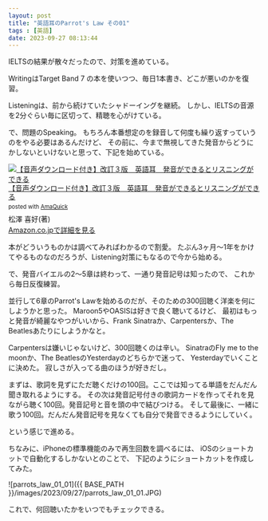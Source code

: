 ```yaml
---
layout: post
title: "英語耳のParrot's Law その01"
tags : [英語]
date: 2023-09-27 08:13:44
---
```


IELTSの結果が散々だったので、対策を進めている。

WritingはTarget Band 7 の本を使いつつ、毎日1本書き、どこが悪いのかを復習。

Listeningは、前から続けていたシャドーイングを継続。
しかし、IELTSの音源を2分ぐらい毎に区切って、精聴を心がけている。


で、問題のSpeaking。
もちろん本番想定のを録音して何度も繰り返すっていうのをやる必要はあるんだけど、
その前に、今まで無視してきた発音からどうにかしないといけないと思って、下記を始めている。


<div class="AmaQuick-box" style="margin-bottom: 0px;"><div class="AmaQuick-image" style="float: left; margin: 0px 12px 1px 0px;"><a href="https://www.amazon.co.jp/dp/B09285H1PX/?tag=tavi06-22" name="AmaQuicklink" target="_blank"><img src="https://m.media-amazon.com/images/I/41FM7Q2FdzS._SL200_.jpg" alt="【音声ダウンロード付き】改訂３版　英語耳　発音ができるとリスニングができる" style="border: none;"/></a></div><div class="AmaQuick-info" style="margin-bottom: 10px; line-height: 120%"><div class="AmaQuick-name" style="margin-bottom: 10px; line-height: 120%"><a href="https://www.amazon.co.jp/dp/B09285H1PX/?tag=tavi06-22" name="AmaQuicklink" target="_blank">【音声ダウンロード付き】改訂３版　英語耳　発音ができるとリスニングができる</a><div class="AmaQuick-powered-date" style="font-size: 80%; margin-top: 5px; line-height: 120%">posted with <a href="https://creazy.net/amazon_quick_affiliate" title="AmaQuick" target="_blank">AmaQuick</a></div></div><div class="AmaQuick-detail">松澤 喜好(著)</div><div class="AmaQuick-sub-info" style="float: left;"><div class="AmaQuick-link" style="margin-top: 5px"><a href="https://www.amazon.co.jp/dp/B09285H1PX/?tag=tavi06-22" name="AmaQuicklink" target="_blank">Amazon.co.jpで詳細を見る</a></div></div></div><div class="AmaQuick-footer" style="clear: left"></div></div>


本がどういうものかは調べてみればわかるので割愛。
たぶん3ヶ月〜1年をかけてやるものなのだろうが、Listening対策にもなるので今から始める。

で、発音バイエルの2〜5章は終わって、一通り発音記号は知ったので、
これから毎日反復練習。

並行して6章のParrot's Lawを始めるのだが、そのための300回聴く洋楽を何にしようかと思った。
Maroon5やOASISは好きで良く聴いてるけど、
最初はもっと発音が綺麗なやつがいいから、Frank Sinatraか、Carpentersか、The Beatlesあたりにしようかなと。

Carpentersは嫌いじゃないけど、300回聴くのは辛い。
SinatraのFly me to the moonか、The BeatlesのYesterdayのどちらかで迷って、
Yesterdayでいくことに決めた。
寂しさが入ってる曲のほうが好きだし。


まずは、歌詞を見ずにただ聴くだけの100回。ここでは知ってる単語をだんだん聞き取れるようにする。
その次は発音記号付きの歌詞カードを作ってそれを見ながら聴く100回。発音記号と音を頭の中で結びつける。
そして最後に、一緒に歌う100回。だんだん発音記号を見なくても自分で発音できるようにしていく。

という感じで進める。




ちなみに、iPhoneの標準機能のみで再生回数を調べるには、
iOSのショートカットで自動化するしかないとのことで、
下記のようにショートカットを作成してみた。


![parrots_law_01_01]({{ BASE_PATH }}/images/2023/09/27/parrots_law_01_01.JPG)

これで、何回聴いたかをいつでもチェックできる。







